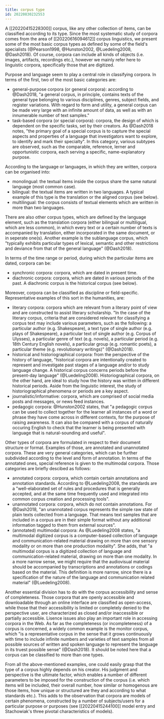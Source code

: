 ```yaml
---
title: corpus type
id: 20220830232553
---
```


A [[20220415228300]] corpus, like any other collection of items, can be classified according to its type. Since the most systematic study of corpora comes from the area of [[20220616094612]] corpus linguistics, we present some of the most basic corpus types as defined by some of the field's specialists (@Pearson1998, @Hunston2002, @Luedeling2008, @Dash2018). Of course, corpora can include all kinds of objects (i.e. images, artifacts, recordings etc.), however we mainly refer here to linguistic corpora, specifically those that are digitized. 

Purpose and language seem to play a central role in classifying corpora. In terms of the first, two of the most basic categories are: 

- general-purpose corpora (or general corpora): according to @Dash2018, "a general corpus, in principle, contains texts of the general type belonging to various disciplines, genres, subject fields, and register variations. With regard to form and utility, a general corpus can be made very large with an infinite amount of data, as well as with an innumerable number of text samples."
- task-based corpora (or special corpora): corpora, the design of which is dependent on the specific tasks, set by their creators. As @Dash2018 notes, "the primary goal of a special corpus is to capture the special aspects and properties of a language that investigators want to explore, to identify and mark their specialty". In this category, various subtypes are observed, such as the comparable, reference, lerner and opportunistic corpora, each serving a specific, name-explanatory purpose. 

According to the language or languages, in which they are written, corpora can be organised into:

- monolingual: the textual items inside the corpus share the same natural language (most common case).
- bilingual: the textual items are written in two languages. A typical example of this type is the translation or the aligned corpus (see below).
- multilingual: the corpus consists of textual elements which are written in more than two languages. 

There are also other corpus types, which are defined by the language element, such as the translation corpora (either bilingual or multiligual, which are less common), in which every text or a certain number of texts is accompanied by translation, either incorporated in the same document, or in seperate one(s). Another example is the sublanguage corpus, which "typically exhibits particular types of lexical, semantic and other restrictions and deviance from that of the general language" (@Dash2018).

In terms of the time range or period, during which the particular items are dated, corpora can be:

- synchronic corpora: corpora, which are dated in present time. 
- diachronic corpora: corpora, which are dated in various periods of the past. A diachronic corpus is the historical corpus (see below).

 Moreover, corpora can be classified as discipline or field-specific. Representative examples of this sort in the humanities, are:
 
 - literary corpora: corpora which are relevant from a literary point of view and are constructed to assist literary scholarship. "In the case of the literary corpus, criteria that are considered relevant for classifying a corpus text may include various parameters, such as the following: a particular author (e.g. Shakespeare), a text type of single author (e.g. plays of Shakespeare), a particular text of single author (e.g. Corpus of Ulysses), a particular genre of text (e.g. novels), a particular period (e.g. 18th Century English novels), a particular group (e.g. romantic poets), a particular theme (e.g. revolutionary writings)" (@Dash2018).
 - historical and historiographical corpora: from the perspective of the history of language, "historical corpora are intentionally created to represent and investigate past stages of a language and/or to study language change. A historical corpus concerns periods before the present-day language" (@Luedeling2008). Historiographical corpora, on the other hand, are ideal to study how the history was written in different historical periods. Aside from the linguistic interest, the study of historiographical phenomena or periods are a key aspect.
 - journalistic/informative: corpora, which are comprised of social media posts and messages, or news feed instances.
 - pedagogic corpora: @Hunston2002 states, that "a pedagogic corpus can be used to collect together for the learner all instances of a word or phrase they have come across in different contexts, for the purpose of raising awareness. It can also be compared with a corpus of naturally occuring English to check that the learner is being presented with language that is natural-sounding and useful".
 
 Other types of corpora are formulated in respect to their document structure or format. Examples of those, are annotated and unannotated corpora. These are very general categories, which can be further subdivided according to the level and form of annotation. In terms of the annotated ones, special reference is given to the multimodal corpora. Those categories are briefly descibed as follows:
 
- annotated corpora: corpora, which contain certain annotations and annotation standards. According to @Luedeling2008, the standards are a "well-elaborated set of rules and procedures that is generally accepted, and at the same time frequently used and integrated into common corpus creation and processing tools". 
- unannotated corpora: corpora, which do not contain annotations. For @Dash2018, "an unannotated corpus represents the simple raw state of plain texts collected from a language. That means text samples that are included in a corpus are in their simple format without any additional information tagged to them from external sources".
- (annotated) multimodal corpora: As @Luedeling2008 states, "a multimodal digitized corpus is a computer-based collection of language and communication-related material drawing on more than one sensory modality or on more than one production modality". She adds, that "a multimodal corpus is a digitized collection of language and communication-related material, drawing on more than one modality. In a more narrow sense, we might require that the audiovisual material should be accompanied by transcriptions and annotations or codings based on the material. This definition is more narrow, since there is a specification of the nature of the language and communication related material" (@Luedeling2008).
 
 Another essential division has to do with the corpus accessibility and sense of completeness. Those corpora that are openly accessible and downloadable through an online interface are classified as open-access, while those that their accessibility is limited or completely denied to the perspective user, are characterized as closed and/or inaccessible or partially accessible. Lisence issues also play an important role in accessing corpora in the Web. As far as the completeness (or incompleteness) of a corpus is concerned, a widely common example is the monitor corpus, which "is a representative corpus in the sense that it grows continuously with time to include infinite numbers and varieties of text samples from all possible sources of written and spoken language to represent the language in its truest possible sense" (@Dash2018). It should be noted here that a corpus can be classified to more than one types.
 
 From all the above-mentioned examples, one could easily grasp that the type of a corpus highly depends on his creator. His judgment and perspective is the ultimate factor, which enables a number of different parameters to be imposed for the construction of the corpus  (i.e. which items will be included, their overall number, how similar or homogenous are those items, how unique or structured are they and according to what standards etc.). This adds to the observation that corpora are models of certain phenomena, constructed by a number of subjects/users for a particular purpose or purposes (see [[20220415244100]] model entry and Stachowiak's three pivotal characteristics of models).
 



